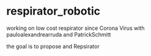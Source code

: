 # respirator_robotic

working on low cost respirator since Corona Virus with pauloalexandrearruda and PatrickSchmitt 

the goal is to propose and Repsirator
